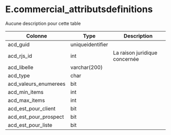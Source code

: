# E.commercial_attributsdefinitions

Aucune description pour cette table

Colonne|Type|Description
---|---|---
acd_guid|uniqueidentifier|
acd_rjs_id|int|La raison juridique concernée 
acd_libelle|varchar(200)|
acd_type|char|
acd_valeurs_enumerees|bit|
acd_min_items|int|
acd_max_items|int|
acd_est_pour_client|bit|
acd_est_pour_prospect|bit|
acd_est_pour_liste|bit|
